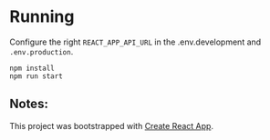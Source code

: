 # Running

Configure the right `REACT_APP_API_URL` in the .env.development and `.env.production`. 

    npm install
    npm run start
    

## Notes: 

This project was bootstrapped with [Create React App](https://github.com/facebook/create-react-app).

